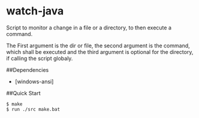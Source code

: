 # watch-java

Script to monitor a change in a file or a directory, to then execute a command.

The First argument is the dir or file, the second argument is the command, which shall be executed and the third argument is optional for the directory, if calling the script globaly.

##Dependencies

- [windows-ansi]

##Quick Start

```console
$ make
$ run ./src make.bat 
```
